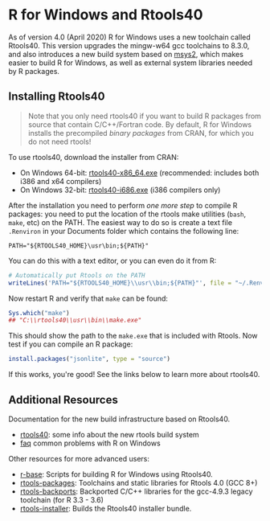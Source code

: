 # R for Windows and Rtools40

As of version 4.0 (April 2020) R for Windows uses a new toolchain called Rtools40. This version upgrades the mingw-w64 gcc toolchains to 8.3.0, and also introduces a new build system based on [msys2](https://www.msys2.org/), which makes easier to build R for Windows, as well as external system libraries needed by R packages.

## Installing Rtools40

> Note that you only need rtools40 if you want to build R packages from source that contain C/C++/Fortran code. By default, R for Windows installs the precompiled _binary packages_ from CRAN, for which you do not need rtools!

To use rtools40, download the installer from CRAN:

 - On Windows 64-bit: [rtools40-x86_64.exe](https://cran.r-project.org/bin/windows/Rtools/rtools40-x86_64.exe) (recommended: includes both i386 and x64 compilers)
 - On Windows 32-bit: [rtools40-i686.exe](https://cran.r-project.org/bin/windows/Rtools/rtools40-i686.exe) (i386 compilers only)

After the installation you need to perform _one more step_ to compile R packages: you need to put the location of the rtools make utilities (`bash`, `make`, etc) on the PATH. The easiest way to do so is create a text file `.Renviron` in your Documents folder which contains the following line:

```
PATH="${RTOOLS40_HOME}\usr\bin;${PATH}"
```

You can do this with a text editor, or you can even do it from R:

```r
# Automatically put Rtools on the PATH
writeLines('PATH="${RTOOLS40_HOME}\\usr\\bin;${PATH}"', file = "~/.Renviron")
```

Now restart R and verify that `make` can be found:

```r
Sys.which("make")
## "C:\\rtools40\\usr\\bin\\make.exe"
```

This should show the path to the `make.exe` that is included with Rtools. Now test if you can compile an R package:

```r
install.packages("jsonlite", type = "source")
```

If this works, you're good! See the links below to learn more about rtools40.


## Additional Resources


Documentation for the new build infrastructure based on Rtools40.


 - [rtools40](rtools40.md): some info about the new rtools build system
 - [faq](faq.md) common problems with R on Windows

 Other resources for more advanced users:

 - [r-base](https://github.com/r-windows/r-base#readme): Scripts for building R for Windows using Rtools40.
 - [rtools-packages](https://github.com/r-windows/rtools-packages#readme): Toolchains and static libraries for Rtools 4.0 (GCC 8+)
 - [rtools-backports](https://github.com/r-windows/rtools-backports): Backported C/C++ libraries for the gcc-4.9.3 legacy toolchain (for R 3.3 - 3.6)
 - [rtools-installer](https://github.com/r-windows/rtools-installer): Builds the Rtools40 installer bundle.
